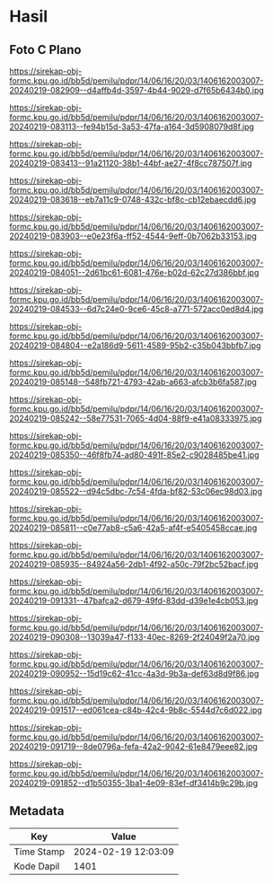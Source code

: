 # Hasil

## Foto C Plano

https://sirekap-obj-formc.kpu.go.id/bb5d/pemilu/pdpr/14/06/16/20/03/1406162003007-20240219-082909--d4affb4d-3597-4b44-9029-d7f65b6434b0.jpg

https://sirekap-obj-formc.kpu.go.id/bb5d/pemilu/pdpr/14/06/16/20/03/1406162003007-20240219-083113--fe94b15d-3a53-47fa-a164-3d5908079d8f.jpg

https://sirekap-obj-formc.kpu.go.id/bb5d/pemilu/pdpr/14/06/16/20/03/1406162003007-20240219-083413--91a21120-38b1-44bf-ae27-4f8cc787507f.jpg

https://sirekap-obj-formc.kpu.go.id/bb5d/pemilu/pdpr/14/06/16/20/03/1406162003007-20240219-083618--eb7a11c9-0748-432c-bf8c-cb12ebaecdd6.jpg

https://sirekap-obj-formc.kpu.go.id/bb5d/pemilu/pdpr/14/06/16/20/03/1406162003007-20240219-083903--e0e23f6a-ff52-4544-9eff-0b7062b33153.jpg

https://sirekap-obj-formc.kpu.go.id/bb5d/pemilu/pdpr/14/06/16/20/03/1406162003007-20240219-084051--2d61bc61-6081-476e-b02d-62c27d386bbf.jpg

https://sirekap-obj-formc.kpu.go.id/bb5d/pemilu/pdpr/14/06/16/20/03/1406162003007-20240219-084533--6d7c24e0-9ce6-45c8-a771-572acc0ed8d4.jpg

https://sirekap-obj-formc.kpu.go.id/bb5d/pemilu/pdpr/14/06/16/20/03/1406162003007-20240219-084804--e2a186d9-5611-4589-95b2-c35b043bbfb7.jpg

https://sirekap-obj-formc.kpu.go.id/bb5d/pemilu/pdpr/14/06/16/20/03/1406162003007-20240219-085148--548fb721-4793-42ab-a663-afcb3b6fa587.jpg

https://sirekap-obj-formc.kpu.go.id/bb5d/pemilu/pdpr/14/06/16/20/03/1406162003007-20240219-085242--58e77531-7065-4d04-88f9-e41a08333975.jpg

https://sirekap-obj-formc.kpu.go.id/bb5d/pemilu/pdpr/14/06/16/20/03/1406162003007-20240219-085350--46f8fb74-ad80-491f-85e2-c9028485be41.jpg

https://sirekap-obj-formc.kpu.go.id/bb5d/pemilu/pdpr/14/06/16/20/03/1406162003007-20240219-085522--d94c5dbc-7c54-4fda-bf82-53c06ec98d03.jpg

https://sirekap-obj-formc.kpu.go.id/bb5d/pemilu/pdpr/14/06/16/20/03/1406162003007-20240219-085811--c0e77ab8-c5a6-42a5-af4f-e5405458ccae.jpg

https://sirekap-obj-formc.kpu.go.id/bb5d/pemilu/pdpr/14/06/16/20/03/1406162003007-20240219-085935--84924a56-2db1-4f92-a50c-79f2bc52bacf.jpg

https://sirekap-obj-formc.kpu.go.id/bb5d/pemilu/pdpr/14/06/16/20/03/1406162003007-20240219-091331--47bafca2-d679-49fd-83dd-d39e1e4cb053.jpg

https://sirekap-obj-formc.kpu.go.id/bb5d/pemilu/pdpr/14/06/16/20/03/1406162003007-20240219-090308--13039a47-f133-40ec-8269-2f24049f2a70.jpg

https://sirekap-obj-formc.kpu.go.id/bb5d/pemilu/pdpr/14/06/16/20/03/1406162003007-20240219-090952--15d19c62-41cc-4a3d-9b3a-def63d8d9f86.jpg

https://sirekap-obj-formc.kpu.go.id/bb5d/pemilu/pdpr/14/06/16/20/03/1406162003007-20240219-091517--ed061cea-c84b-42c4-9b8c-5544d7c6d022.jpg

https://sirekap-obj-formc.kpu.go.id/bb5d/pemilu/pdpr/14/06/16/20/03/1406162003007-20240219-091719--8de0796a-fefa-42a2-9042-61e8479eee82.jpg

https://sirekap-obj-formc.kpu.go.id/bb5d/pemilu/pdpr/14/06/16/20/03/1406162003007-20240219-091852--d1b50355-3ba1-4e09-83ef-df3414b9c29b.jpg


## Metadata

| Key        | Value               |
| ---------- | ------------------- |
| Time Stamp | 2024-02-19 12:03:09 |
| Kode Dapil | 1401                |




